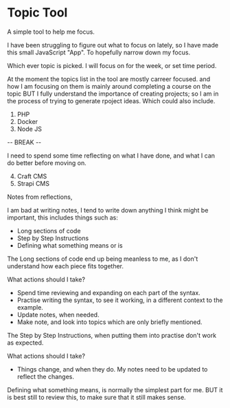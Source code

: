 # Topic Tool

A simple tool to help me focus.

I have been struggling to figure out what to focus on lately, so I have made this small JavaScript "App". To hopefully narrow down my focus.

Which ever topic is picked. I will focus on for the week, or set time period.

At the moment the topics list in the tool are mostly carreer focused. and how I am focusing on them is mainly around completing a course on the topic BUT I fully understand the importance of creating projects; so I am in the process of trying to generate rpoject ideas. Which could also include.

1. PHP
2. Docker
3. Node JS 

-- BREAK --

I need to spend some time reflecting on what I have done, and what I can do better before moving on.

4. Craft CMS
5. Strapi CMS

Notes from reflections, 

I am bad at writing notes, I tend to write down anything I think might be important, this includes things such as: 

- Long sections of code
- Step by Step Instructions
- Defining what something means or is

The Long sections of code end up being meanless to me, as I don't understand how each piece fits together.

What actions should I take?

- Spend time reviewing and expanding on each part of the syntax. 
- Practise writing the syntax, to see it working, in a different context to the example.
- Update notes, when needed.
- Make note, and look into topics which are only briefly mentioned.

The Step by Step Instructions, when putting them into practise don't work as expected.

What actions should I take?

- Things change, and when they do. My notes need to be updated to reflect the changes.

Defining what something means, is normally the simplest part for me. BUT it is best still to review this, to make sure that it still makes sense.

<!--

The Net Ninja 	
Best overall YouTubechannel for programmers 
https://www.youtube.com/c/TheNetNinja/playlists

Nuxt 3 Tutorial
Pinia Crash Course
Supabase Crash Course
Weather App Build (with Vue 3 & Tailwind CSS)
MERN Auth Tutorial
Parallax Landing Page Build
MERN Stack Crash Course Tutorial
Build Layouts with CSS Grid
Make a Wordle Clone with React
Complete MongoDB Tutorial
Figma & Astro Static Site Build
Coding Challenges
Docker Crash Course Tutorial
React Router 6 Tutorial
SvelteKit Tutorial (Crash Course)
Vuex 4 & Firebase Auth
Firebase 9 Tutorial
Make a Memory Game with React
Make a Blog Filter / Search
Light & Dark Mode with CSS Variables
SASS Tutorial (Build Your Own CSS Library)
Xd Web Design Tutorials
Adobe Xd Tutorial for Beginners
Tailwind Just in Time Tutorial
Strapi Tutorial (with React & GraphQL)
React Testing Library Tutorial
Bootstrap 5 Tutorial
Go Tutorial (Golang) for Beginners
Vue 3 with TypeScript Jump Start
Next.js & Netlify Identity (auth) Tutorial
Next.js & Contentful Tutorial
Material UI Tutorial
Gatsby Tutorial
GitHub Tips
Vue 3 Animations & Transitions Tutorial
Next.js Tutorial for Beginners
Full Modern React Tutorial
Vue.js 3 Tutorial
CSS Loaders Tutorial
Firebase Firestore Pagination
JSON Server Tutorial
React Skeleton Screens Tutorial
Bulma CSS Tutorial
Asynchronous JavaScript (2020 version)
Sapper Tutorial (Crash Course)

Flutter Animation Tutorial
React Query Tutorial
Tailwind CSS Tutorial
Deno WebSockets Tutorial

Deno Jump-start Tutorial
Framer Motion (for React) Tutorial
Webpack & TypeScript Setup
TypeScript Tutorial
Svelte Tutorial for Beginners
Firebase Functions
Laravel 6 Tutorial for Beginners
Mobile-First Responsive Build (with CSS Grid)
React Native Tutorial for Beginners
Flutter & Firebase App Build
Object Oriented PHP Tutorial
Flutter Tutorial for Beginners
HTML & CSS Crash Course Tutorial
React Context & Hooks Tutorial
PWA Tutorial for Beginners
Firebase Hosting Tutorial
Modern JavaScript Tutorial
Screencasting Tutorial
PHP Tutorial for Beginners
Firebase Auth Tutorial
Vuetify Tutorial
Vue CLI 3 Tutorial
D3 Tutorial - The Basics
Ninja News Flashes
React, Redux & Firebase App Tutorial
Complete React Tutorial (with Redux)
Materialize Tutorial
Firebase Firestore Tutorial
Object Oriented JavaScript
Real-time Chat with Vue & Firebase (Preview)
GraphQL Tutorial
Regular Expressions (RegEx) Tutorial
CSS Variables Tutorial
Django Tutorial (Create a Blog)
OAuth Login (Passport.js) Tutorial
CSS Grid Tutorial
JavaScript DOM Tutorial
Vuex Tutorial
Python 3 Tutorial for Beginners
Git & GitHub Tutorial for Beginners
WebSockets Tutorial (Node & Socket.io Chat App)
Vue JS 2 Tutorial
REST API Tutorials (Node, Express & Mongo)
Bootstrap 4 Tutorials
MongoDB Tutorial for Beginners
React Tutorials
Webpack Tutorials for Beginners
Styling a HTML5 Form
Grunt JS Tutorials

SASS Tutorial
Asynchronous JavaScript Tutorial
CSS Tips & Tricks
Angular 2 Tutorials
JavaScript ES6 Tutorials
CSS Animation Tutorial
CSS Flexbox Tutorial
AngularJS Tutorials
Bootstrap 3 Tutorials
PSD to Responsive Website Tutorial
Responsive Web Design Tutorials
JavaScript Tips & Tricks
PSD to WordPress Tutorial
CSS Positioning Tutorials
jQuery Tutorials for Beginners
PSD to HTML & CSS Series 1 (unresponsive)
JavaScript Tutorials for Beginners
CSS Tutorials For Beginners
HTML Tutorials For Beginners

-->

<!--

The New Boston
https://www.youtube.com/user/thenewboston/playlists

Loopring Tutorials
Ethereum Tutorials
thenewboston Blockchain Tutorials
Discord Bot with Python Tutorials
Docker Tutorials
Spring Boot with Kotlin & JUnit 5 Tutorials
ECMAScript 6 / ES6 New Features Tutorials
React JS / Redux Tutorials
React JS Tutorials for Beginners
Angular 2 for Beginners Tutorials
Django Tutorials for Beginners
Gulp (Gulp.js) Tutorials for Beginners
Python Web Crawler Tutorials
SEO for Beginners Tutorials
Windows Command Line Tutorials
Python Network Packet Sniffer Tutorials
Flask Web Development with Python Tutorials
Python Reverse Shell Tutorials
Python GUI Development with GTK+ 3
Python Website Scanner Tutorials
Metasploit for Network Security Tutorials
Nmap Tutorials for Beginners
WiFi Wireless Security Tutorials Playlist
Wireshark Tutorials for Beginners Playlist
Linux Tutorial for Beginners Playlist
Foundation for Responsive Web Design for Beginners
Sass & SCSS Tutorial for Beginners Playlist
Grunt JS Tutorials for Beginners Playlist
Less CSS Tutorials for Beginners Playlist
Bootstrap Tutorials for Beginners Playlist
MongoDB for Beginners Tutorials

JavaFX Java GUI Design Tutorials
iOS Development with Swift Tutorials
Adobe Illustrator CS6 for Beginners Tutorials
Android App Development for Beginners Playlist
Pygame (Python Game Development) Playlist
Microsoft Excel 2013 Tutorials Playlist
Responsive Web Design Playlist
Python GUI with Tkinter Playlist
Python 3.4 Programming Tutorials
C Programming Tutorials
Physics Puzzle Game Development w/ Construct 2 Playlist
Platform Game Development w/ Construct 2 Playlist
Game Development w/ Construct 2 Playlist
PHP Instagram Downloader Tutorials Playlist
R Programming Tutorials Playlist
Photoshop CS6 Playlist
After Effects CS6 Playlist
Git Tutorials Playlist
How to Install Apache, MySQL, and PHP
How to Make Beer Playlist
AJAX Tutorials Playlist
Computer Networking Playlist
Biology Lecture Playlist
Adobe Photoshop Tutorials Playlist
Surviving the Wilderness 2 Playlist
C++ GUI with Qt Playlist
Java Game Development with Slick Playlist
How to Build a Go Kart Playlist
Physics Lessons Playlist
Buckys Vlog
Project Lisa Official Playlist
Ruby Programming Tutorials Playlist
MySQL Database Tutorial
PHP Stock Market Analyzer Playlist
HTML5 Tutorials Playlist
Chemistry Tutorials Playlist
Adobe Premiere Pro Tutorials Playlist
XHTML and CSS Tutorials Playlist
Visual Basic Tutorials Playlist
Introduction to Physics Playlist
jQuery Tutorials Playlist
Introduction to Geometry Playlist
Introduction to Biology Playlist
Geometry Playlist
C# Beginners Tutorials Playlist
C++ Programming Tutorials Playlist
Unreal Development Kit UDK Tutorials Playlist
PHP Tutorials Playlist
JavaScript Tutorials Playlist
Basic Math Tutorials Playlist
Algebra Tutorials Playlist
Advanced UDK Tutorials
Android Application Development Tutorials
Beginner Backgammon Tutorials
Cocos2D iPhone Tutorials
iPhone Development Tutorials
Objective C Programming Tutorials
Battlefield: Bad Company 2 Online Multiplayer Gameplay
Battlefield Bad Company 2 Gameplay Videos
Dreamweaver CS4 Tutorials
Java (Intermediate) Tutorials
Call of Duty: Modern Warfare 2 - Gameplay and Commentary
Mass Effect 2 Walkthroughs (HD)
Assassins Creed 2 Walkthroughs
iPod / iPhone App Reviews
Java Game Development Tutorials
PHP Programming Tutorials
3Ds Max 2010 Tutorials
Surviving the Wilderness
Computer Game Development Tutorial
Java (Beginner) Programming Tutorials
Python Programming Tutorials
C Programming Tutorials
How To Build a Computer Tutorials from thenewboston
Adobe After Effects Tutorials from thenewboston
C++ Programming Tutorials from thenewboston

-->


<!--

CS Dojo	
Best for beginners 
https://www.youtube.com/c/CSDojo/playlists

Life of Luba 	
Best for programmers trying to find a job 
https://www.youtube.com/c/LifeofLuba/playlists

Academind 	
Best for unique programming insights 
https://www.youtube.com/c/Academind/playlists

Derek Banas	
Best for creative learning 
https://www.youtube.com/c/derekbanas/playlists

Free Code Camp
https://www.youtube.com/c/Freecodecamp/playlists

Level Up Tuts 
https://www.youtube.com/c/LevelUpTuts/playlists

NetworkChuck
https://www.youtube.com/c/NetworkChuck/playlists

Computerphile
https://www.youtube.com/user/Computerphile/playlists

Fireship
https://www.youtube.com/c/Fireship/playlists

Crash Course
https://www.youtube.com/c/crashcourse/playlists

-->






















